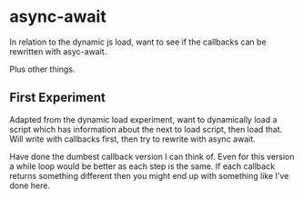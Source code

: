 async-await
===========

In relation to the dynamic js load, want to see if the callbacks can be rewritten with asyc-await.

Plus other things.


First Experiment
----------------

Adapted from the dynamic load experiment, want to dynamically load a script which has information about the next to load script, then load that.
Will write with callbacks first, then try to rewrite with async await.

Have done the dumbest callback version I can think of.
Even for this version a while loop would be better as each step is the same.
If each callback returns something different then you might end up with something like I've done here.



